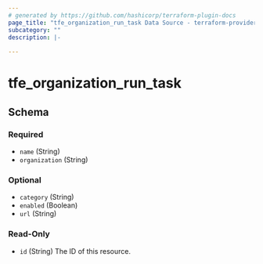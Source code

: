 ```yaml
---
# generated by https://github.com/hashicorp/terraform-plugin-docs
page_title: "tfe_organization_run_task Data Source - terraform-provider-tfe"
subcategory: ""
description: |-
  
---
```


# tfe_organization_run_task





<!-- schema generated by tfplugindocs -->
## Schema

### Required

- `name` (String)
- `organization` (String)

### Optional

- `category` (String)
- `enabled` (Boolean)
- `url` (String)

### Read-Only

- `id` (String) The ID of this resource.

